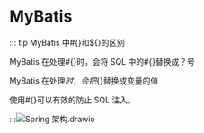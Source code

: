 # MyBatis

::: tip MyBatis 中#{}和${}的区别

MyBatis 在处理#{}时，会将 SQL 中的#{}替换成？号

MyBatis 在处理${}时，会把${}替换成变量的值

使用#{}可以有效的防止 SQL 注入。

:::![Spring 架构.drawio](https://csnotes.oss-cn-beijing.aliyuncs.com/photos/Spring%E6%9E%B6%E6%9E%84.drawio.png)